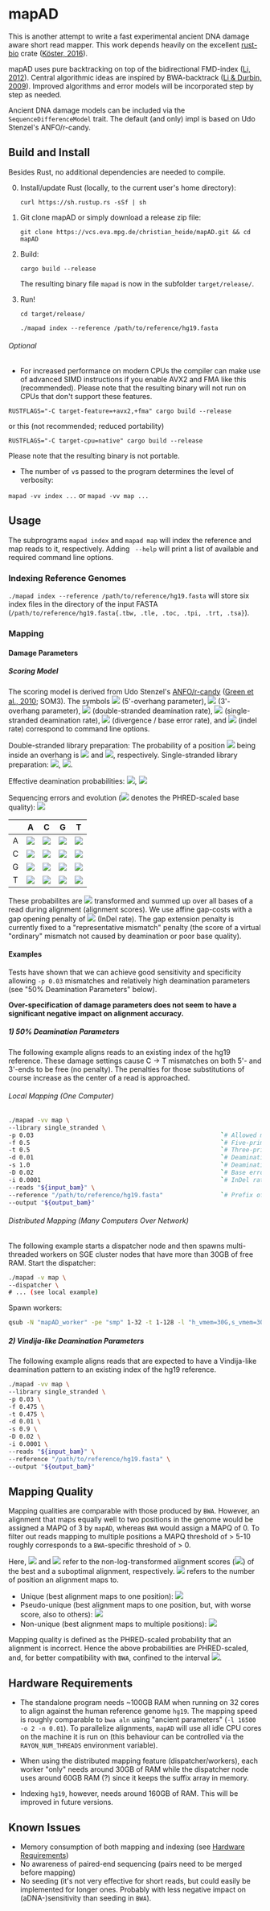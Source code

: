 # mapAD

This is another attempt to write a fast experimental ancient DNA damage aware short read mapper. 
This work depends heavily on the excellent [rust-bio](https://rust-bio.github.io/) crate 
([Köster, 2016](https://doi.org/10.1093/bioinformatics/btv573)). 

mapAD uses pure backtracking on top of the bidirectional FMD-index ([Li, 2012](https://doi.org/10.1093/bioinformatics/bts280)).
Central algorithmic ideas are inspired by BWA-backtrack ([Li & Durbin, 2009](https://doi.org/10.1093/bioinformatics/btp324)).
Improved algorithms and error models will be incorporated step by step as needed. 

Ancient DNA damage models can be included via the `SequenceDifferenceModel` trait. 
The default (and only) impl is based on Udo Stenzel's ANFO/r-candy. 

## Build and Install

Besides Rust, no additional dependencies are needed to compile. 

0. Install/update Rust (locally, to the current user's home directory):

    `curl https://sh.rustup.rs -sSf | sh`

1. Git clone mapAD or simply download a release zip file:

    `git clone https://vcs.eva.mpg.de/christian_heide/mapAD.git && cd mapAD`

3. Build:

    `cargo build --release`

    The resulting binary file `mapad` is now in the subfolder `target/release/`.

4. Run!

    `cd target/release/`

    `./mapad index --reference /path/to/reference/hg19.fasta`

###### Optional

- For increased performance on modern CPUs the compiler can make use of advanced SIMD instructions if you enable AVX2 and FMA like this (recommended). 
Please note that the resulting binary will not run on CPUs that don't support these features.

`RUSTFLAGS="-C target-feature=+avx2,+fma" cargo build --release`

or this (not recommended; reduced portability)

`RUSTFLAGS="-C target-cpu=native" cargo build --release`

Please note that the resulting binary is not portable. 

- The number of `v`s passed to the program determines the level of verbosity:

`mapad -vv index ...` or `mapad -vv map ...`

## Usage

The subprograms `mapad index` and `mapad map` will index the reference and map reads to it, respectively. 
Adding ` --help` will print a list of available and required command line options.

### Indexing Reference Genomes

 `./mapad index --reference /path/to/reference/hg19.fasta` will store six index files in the directory of the input 
 FASTA (`/path/to/reference/hg19.fasta{.tbw, .tle, .toc, .tpi, .trt, .tsa}`).
 
### Mapping

#### Damage Parameters

##### Scoring Model

The scoring model is derived from Udo Stenzel's [ANFO/r-candy](https://bitbucket.org/ustenzel/r-candy) ([Green et al., 2010](https://doi.org/10.1126/science.1188021); SOM3).
The symbols <img src="https://render.githubusercontent.com/render/math?math=f"> (5'-overhang parameter), 
<img src="https://render.githubusercontent.com/render/math?math=t"> (3'-overhang parameter), 
<img src="https://render.githubusercontent.com/render/math?math=d"> (double-stranded deamination rate), 
<img src="https://render.githubusercontent.com/render/math?math=s"> (single-stranded deamination rate), 
<img src="https://render.githubusercontent.com/render/math?math=D"> (divergence / base error rate), and 
<img src="https://render.githubusercontent.com/render/math?math=i"> (indel rate) correspond to command line options.

Double-stranded library preparation: The probability of a position <img src="https://render.githubusercontent.com/render/math?math=i \in [0 .. l - 1]"> 
being inside an overhang is
<img src="https://render.githubusercontent.com/render/math?math=p_{\text{fwd}} = f^{i %2B 1}"> and 
<img src="https://render.githubusercontent.com/render/math?math=p_{\text{rev}} = t^{l - i}">, respectively.
Single-stranded library preparation: <img src="https://render.githubusercontent.com/render/math?math=p_{\text{fwd}} = f^{i %2B 1} %2B t^{l - 1} - f^{i %2B 1} t^{l - 1}">, 
<img src="https://render.githubusercontent.com/render/math?math=p_{\text{rev}} = 0">. 

Effective deamination probabilities: <img src="https://render.githubusercontent.com/render/math?math=p_C = s p_{\text{fwd}} %2B d(1 - p_{\text{fwd}})">, 
<img src="https://render.githubusercontent.com/render/math?math=p_G = s p_{\text{rev}} %2B d(1 - p_{\text{rev}})">
 
Sequencing errors and evolution (<img src="https://render.githubusercontent.com/render/math?math=q"> denotes the 
PHRED-scaled base quality):
<img src="https://render.githubusercontent.com/render/math?math=\epsilon = \frac{10^{-q / 10}}{3} %2B \frac{D}{3} - \frac{10^{-q / 10}}{3} \frac{D}{3}">

|     |  A  |  C  |  G  |  T  |
|:---:|:---:|:---:|:---:|:---:|
|  A  | <img src="https://render.githubusercontent.com/render/math?math=1 - 3 \epsilon"> | <img src="https://render.githubusercontent.com/render/math?math=\epsilon"> | <img src="https://render.githubusercontent.com/render/math?math=\epsilon %2B p_G - 4 \epsilon p_G"> | <img src="https://render.githubusercontent.com/render/math?math=\epsilon"> |
|  C  | <img src="https://render.githubusercontent.com/render/math?math=\epsilon"> | <img src="https://render.githubusercontent.com/render/math?math=1 - 3 \epsilon - p_C %2B 4 \epsilon p_C"> | <img src="https://render.githubusercontent.com/render/math?math=\epsilon"> | <img src="https://render.githubusercontent.com/render/math?math=\epsilon"> |
|  G  | <img src="https://render.githubusercontent.com/render/math?math=\epsilon"> | <img src="https://render.githubusercontent.com/render/math?math=\epsilon"> | <img src="https://render.githubusercontent.com/render/math?math=1 - 3 \epsilon - p_G %2B 4 \epsilon p_G"> | <img src="https://render.githubusercontent.com/render/math?math=\epsilon"> |
|  T  | <img src="https://render.githubusercontent.com/render/math?math=\epsilon"> | <img src="https://render.githubusercontent.com/render/math?math=\epsilon %2B p_C - 4 \epsilon p_C"> | <img src="https://render.githubusercontent.com/render/math?math=\epsilon"> | <img src="https://render.githubusercontent.com/render/math?math=1 - 3 \epsilon"> |

These probabilites are <img src="https://render.githubusercontent.com/render/math?math=\log_2"> transformed and summed 
up over all bases of a read during alignment (alignment scores). We use affine gap-costs with a gap opening penalty of 
<img src="https://render.githubusercontent.com/render/math?math=\log_2(i)"> (InDel rate). The gap extension penalty is 
currently fixed to a "representative mismatch" penalty (the score of a virtual "ordinary" mismatch not caused by 
deamination or poor base quality). 

#### Examples

Tests have shown that we can achieve good sensitivity and specificity allowing `-p 0.03` mismatches and relatively high
deamination parameters (see "50% Deamination Parameters" below). 

**Over-specification of damage parameters does not seem to have a significant negative impact on alignment accuracy.** 

##### 1) 50% Deamination Parameters

The following example aligns reads to an existing index of the hg19 reference. These damage settings cause C -> T 
mismatches on both 5'- and 3'-ends to be free (no penalty). The penalties for those substitutions of course increase as 
the center of a read is approached.  

###### Local Mapping (One Computer)

```bash
./mapad -vv map \
--library single_stranded \
-p 0.03                                                    `# Allowed mismatches under `-D` base error rate (similar to BWA backtrack)` \
-f 0.5                                                     `# Five-prime overhang parameter` \
-t 0.5                                                     `# Three-prime overhang parameter` \
-d 0.01                                                    `# Deamination rate in double-stranded parts` \
-s 1.0                                                     `# Deamination rate in single-stranded overhangs` \
-D 0.02                                                    `# Base error rate / divergence` \
-i 0.0001                                                  `# InDel rate (corresponds to gap open penalty)` \
--reads "${input_bam}" \
--reference "/path/to/reference/hg19.fasta"                `# Prefix of index files` \
--output "${output_bam}"
```

###### Distributed Mapping (Many Computers Over Network)

   The following example starts a dispatcher node and then spawns multi-threaded workers on SGE cluster nodes that have 
   more than 30GB of free RAM. 
   Start the dispatcher:
   ```bash
   ./mapad -v map \
   --dispatcher \
   # ... (see local example)
   ```
   Spawn workers:
   ```bash
   qsub -N "mapAD_worker" -pe "smp" 1-32 -t 1-128 -l "h_vmem=30G,s_vmem=30G,virtual_free=30G,mem_free=30G,class=*" -j "y" -R "y" -b "y" ./mapad -vv worker --host $(hostname)
   ```

##### 2) Vindija-like Deamination Parameters

The following example aligns reads that are expected to have a Vindija-like deamination pattern to an existing index of 
the hg19 reference.
```bash
./mapad -vv map \
--library single_stranded \
-p 0.03 \
-f 0.475 \
-t 0.475 \
-d 0.01 \
-s 0.9 \
-D 0.02 \
-i 0.0001 \
--reads "${input_bam}" \
--reference "/path/to/reference/hg19.fasta" \
--output "${output_bam}"
```

## Mapping Quality

Mapping qualities are comparable with those produced by `BWA`. However, an alignment that maps equally well to two 
positions in the genome would be assigned a MAPQ of 3 by `mapAD`, whereas `BWA` would assign a MAPQ of 0. To filter out 
reads mapping to multiple positions a MAPQ threshold of > 5-10 roughly corresponds to a `BWA`-specific threshold of > 0. 

Here, <img src="https://render.githubusercontent.com/render/math?math=AS_\text{best}"> and 
<img src="https://render.githubusercontent.com/render/math?math=AS_\text{subopt}"> refer to the non-log-transformed 
alignment scores (<img src="https://render.githubusercontent.com/render/math?math=2^\text{AS}">) of the best and a 
suboptimal alignment, respectively. <img src="https://render.githubusercontent.com/render/math?math=|\text{alignment}|"> 
refers to the number of position an alignment maps to.
- Unique (best alignment maps to one position): <img src="https://render.githubusercontent.com/render/math?math=1">
- Pseudo-unique (best alignment maps to one position, but, with worse score, also to others): <img src="https://render.githubusercontent.com/render/math?math=\frac{\text{AS}_\text{best}}{\text{AS}_\text{best} %2B \sum{\text{AS}_\text{subopt} |\text{subopt_alignment}|}}">
- Non-unique (best alignment maps to multiple positions): <img src="https://render.githubusercontent.com/render/math?math=\frac{1}{|\text{best_alignment}|}">

Mapping quality is defined as the PHRED-scaled probability that an alignment is incorrect. Hence the above probabilities
are PHRED-scaled, and, for better compatibility with `BWA`, confined to the interval 
<img src="https://render.githubusercontent.com/render/math?math=[0..37]">.

## Hardware Requirements

- The standalone program needs ~100GB RAM when running on 32 cores to align against the human reference genome `hg19`. 
  The mapping speed is roughly comparable to `bwa aln` using "ancient parameters" (`-l 16500 -o 2 -n 0.01`). 
  To parallelize alignments, `mapAD` will use all idle CPU cores on the machine it is run on (this behaviour can be 
  controlled via the `RAYON_NUM_THREADS` environment variable).
  
- When using the distributed mapping feature (dispatcher/workers), each worker "only" needs around 30GB of RAM while 
  the dispatcher node uses around 60GB RAM (?) since it keeps the suffix array in memory.
 
- Indexing `hg19`, however, needs around 160GB of RAM. This will be improved in future versions.

## Known Issues
- Memory consumption of both mapping and indexing (see [Hardware Requirements](#hardware-requirements))
- No awareness of paired-end sequencing (pairs need to be merged before mapping)
- No seeding (it's not very effective for short reads, but could easily be implemented for longer ones. Probably 
  with less negative impact on (aDNA-)sensitivity than seeding in `BWA`).
